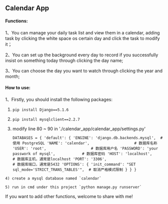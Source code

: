 ## Calendar App

#### Functions:

1、You can manage your daily task list and view them in a calendar, adding task by clicking the white space os certain day and click the task to modify it；

2、You can set up the background every day to record if you successfully insist on something today through clicking the day name;

3、You can choose the day you want to watch through clicking the year and month;

#### How to use:

1、Firstly, you should install the following packages:

  1) `pip install Django==5.1.6`

  2) `pip install mysqlclient==2.2.7`

  3) modify line 80 ~ 90 in './calendar_app/calendar_app/settings.py'

     `DATABASES = {
        'default': {
            'ENGINE': 'django.db.backends.mysql',  # 使用 PostgreSQL
            'NAME': 'calendar',                    # 数据库名称
            'USER': 'root',                    # 数据库用户名
            'PASSWORD': 'your passwork of mysql',            # 数据库密码
            'HOST': 'localhost',                       # 数据库主机，通常是localhost
            'PORT': '3306',                            # 数据库端口，通常是5432
            'OPTIONS': {
                'init_command': "SET sql_mode='STRICT_TRANS_TABLES'",  # 取消严格模式限制
            }
        }
    }`

    4) create a mysql database named `calendar`

    5) run in cmd under this project `python manage.py runserver`

If you want to add other functions, welcome to share with me!
